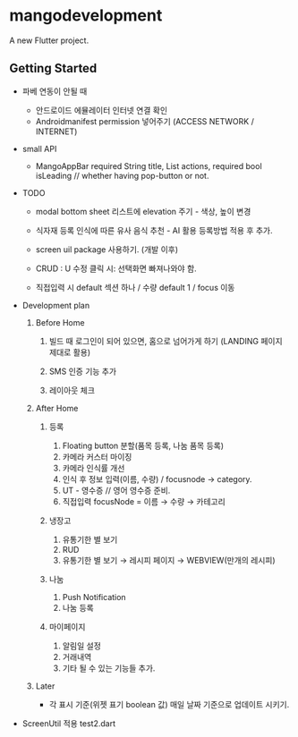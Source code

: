 # mangodevelopment

A new Flutter project.

## Getting Started

- 파베 연동이 안될 때
    - 안드로이드 에뮬레이터 인터넷 연결 확인
    - Androidmanifest permission 넣어주기 (ACCESS NETWORK / INTERNET)

- small API
    - MangoAppBar
           required String title,
           List<Widget> actions,
           required bool isLeading // whether having pop-button or not.

- TODO
    - modal bottom sheet
        리스트에 elevation 주기 - 색상, 높이 변경
    - 식자재 등록
        인식에 따른 유사 음식 추천 - AI 활용 등록방법 적용 후 추가.

    - screen uil package 사용하기. (개발 이후)

    - CRUD : U
        수정 클릭 시: 선택화면 빠져나와야 함.

    - 직접입력 시 default 섹션 하나 / 수량 default 1 / focus 이동




- Development plan
    1. Before Home

        1) 빌드 때 로그인이 되어 있으면, 홈으로 넘어가게 하기 (LANDING 페이지 제대로 활용)

        2) SMS 인증 기능 추가

        3) 레이아웃 체크

    2. After Home

        1) 등록

            1. Floating button 분할(품목 등록, 나눔 품목 등록)
            2. 카메라 커스터 마이징
            3. 카메라 인식률 개선
            4. 인식 후 정보 입력(이름, 수량) / focusnode → category.
            5. UT - 영수증 // 영어 영수증 준비.
            6. 직접입력 focusNode = 이름 → 수량 → 카테고리

        2) 냉장고

            1. 유통기한 별 보기
            2. RUD
            3. 유통기한 별 보기 → 레시피 페이지 → WEBVIEW(만개의 레시피)

        3) 나눔

            1. Push Notification
            2. 나눔 등록

        4) 마이페이지

            1. 알림일 설정
            2. 거래내역
            3. 기타 될 수 있는 기능들 추가.

    3. Later
        - 각 표시 기준(위젯 표기 boolean 값) 매일 날짜 기준으로 업데이트 시키기.


- ScreenUtil 적용
    test2.dart